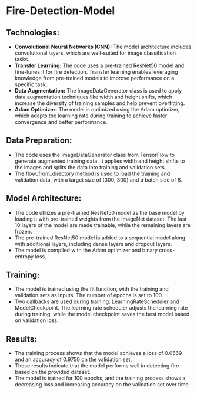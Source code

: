 # Fire-Detection-Model




## Technologies:
- **Convolutional Neural Networks (CNN):** The model architecture includes convolutional layers, which are well-suited for image classification tasks.
- **Transfer Learning:** The code uses a pre-trained ResNet50 model and fine-tunes it for fire detection. Transfer learning enables leveraging knowledge from pre-trained models to improve performance on a specific task.
- **Data Augmentation:** The ImageDataGenerator class is used to apply data augmentation techniques like width and height shifts, which increase the diversity of training samples and help prevent overfitting.
- **Adam Optimizer:** The model is optimized using the Adam optimizer, which adapts the learning rate during training to achieve faster convergence and better performance.

## Data Preparation:
- The code uses the ImageDataGenerator class from TensorFlow to generate augmented training data. It applies width and height shifts to the images and splits the data into training and validation sets.
- The flow_from_directory method is used to load the training and validation data, with a target size of (300, 300) and a batch size of 8.

## Model Architecture:
- The code utilizes a pre-trained ResNet50 model as the base model by loading it with pre-trained weights from the ImageNet dataset. The last 10 layers of the model are made trainable, while the remaining layers are frozen.
- The pre-trained ResNet50 model is added to a sequential model along with additional layers, including dense layers and dropout layers.
- The model is compiled with the Adam optimizer and binary cross-entropy loss.

## Training:
- The model is trained using the fit function, with the training and validation sets as inputs. The number of epochs is set to 100.
- Two callbacks are used during training: LearningRateScheduler and ModelCheckpoint. The learning rate scheduler adjusts the learning rate during training, while the model checkpoint saves the best model based on validation loss.






## Results:
- The training process shows that the model achieves a loss of 0.0569 and an accuracy of 0.9750 on the validation set.
- These results indicate that the model performs well in detecting fire based on the provided dataset.
- The model is trained for 100 epochs, and the training process shows a decreasing loss and increasing accuracy on the validation set over time.
